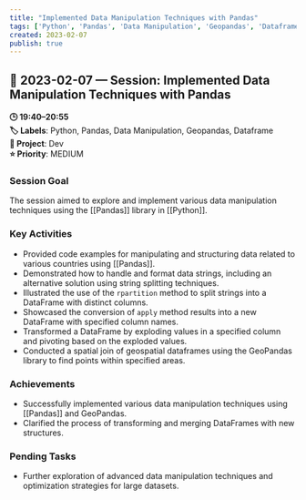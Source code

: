 ```yaml
---
title: "Implemented Data Manipulation Techniques with Pandas"
tags: ['Python', 'Pandas', 'Data Manipulation', 'Geopandas', 'Dataframe']
created: 2023-02-07
publish: true
---
```


## 📅 2023-02-07 — Session: Implemented Data Manipulation Techniques with Pandas

**🕒 19:40–20:55**  
**🏷️ Labels**: Python, Pandas, Data Manipulation, Geopandas, Dataframe  
**📂 Project**: Dev  
**⭐ Priority**: MEDIUM  


### Session Goal
The session aimed to explore and implement various data manipulation techniques using the [[Pandas]] library in [[Python]].

### Key Activities
- Provided code examples for manipulating and structuring data related to various countries using [[Pandas]].
- Demonstrated how to handle and format data strings, including an alternative solution using string splitting techniques.
- Illustrated the use of the `rpartition` method to split strings into a DataFrame with distinct columns.
- Showcased the conversion of `apply` method results into a new DataFrame with specified column names.
- Transformed a DataFrame by exploding values in a specified column and pivoting based on the exploded values.
- Conducted a spatial join of geospatial dataframes using the GeoPandas library to find points within specified areas.

### Achievements
- Successfully implemented various data manipulation techniques using [[Pandas]] and GeoPandas.
- Clarified the process of transforming and merging DataFrames with new structures.

### Pending Tasks
- Further exploration of advanced data manipulation techniques and optimization strategies for large datasets.
